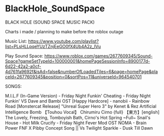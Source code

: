 # BlackHole_SoundSpace
BLACK HOLE (SOUND SPACE MUSIC PACK) 


Charts i made / planning to make before the roblox outage

Music List: https://www.youtube.com/playlist?list=PLsHLLpqeYUzTZnjEeGO0fX4Ub4A2z_IVu 

Play Sound Space: https://www.roblox.com/games/2677609345/Sound-Space?gameSetTypeId=100000001&homePageSessionInfo=8900177d-6d22-42a2-a0cf-4d761fa9692f&isAd=false&numberOfLoadedTiles=6&page=homePage&placeId=2677609345&position=0&sortPos=11&universeId=964540701 

SONGS:

M.I.L.F (In-Game Version) - Friday Night Funkin'
Cheating - Friday Night Funkin' VS Dave and Bambi OST
[Happy Hardcore] - nanobii - Rainbow Road [Monstercat Release]
"Unreal Super Hero 3" by Kenet & Rez
Artificial Intelligence Bomb
【Touhou Vocal】 Chirumiru Cirno {full} 【東方】[english]
The Lovely, Freezing, Tomboyish Bath, Cirno's Hot Spring ~Full~
Snail's House - Hot Milk
Crucify - Friday Night Fever Mod OST
NOMA - Brain Power
FNF X Pibby Concept Song || Vs Twilight Sparkle - Dusk Till Dawn

